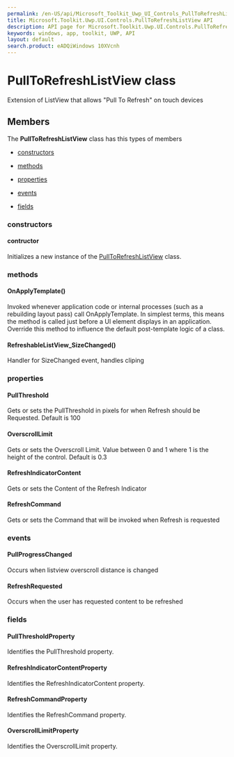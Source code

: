 ```yaml
---
permalink: /en-US/api/Microsoft_Toolkit_Uwp_UI_Controls_PullToRefreshListView.htm
title: Microsoft.Toolkit.Uwp.UI.Controls.PullToRefreshListView API 
description: API page for Microsoft.Toolkit.Uwp.UI.Controls.PullToRefreshListView
keywords: windows, app, toolkit, UWP, API
layout: default
search.product: eADQiWindows 10XVcnh
---
```



# PullToRefreshListView class

Extension of ListView that allows "Pull To Refresh" on touch devices

## Members

The **PullToRefreshListView** class has this types of members

* [constructors](#constructors)

* [methods](#methods)

* [properties](#properties)

* [events](#events)

* [fields](#fields)

### constructors

#### contructor

Initializes a new instance of the [PullToRefreshListView](Microsoft_Toolkit_Uwp_UI_Controls_PullToRefreshListView.htm) class.

### methods

#### OnApplyTemplate()

Invoked whenever application code or internal processes (such as a rebuilding layout pass) call OnApplyTemplate. In simplest terms, this means the method is called just before a UI element displays in an application. Override this method to influence the default post-template logic of a class.

#### RefreshableListView_SizeChanged()

Handler for SizeChanged event, handles cliping

### properties

#### PullThreshold

Gets or sets the PullThreshold in pixels for when Refresh should be Requested. Default is 100

#### OverscrollLimit

Gets or sets the Overscroll Limit. Value between 0 and 1 where 1 is the height of the control. Default is 0.3

#### RefreshIndicatorContent

Gets or sets the Content of the Refresh Indicator

#### RefreshCommand

Gets or sets the Command that will be invoked when Refresh is requested

### events

#### PullProgressChanged

Occurs when listview overscroll distance is changed

#### RefreshRequested

Occurs when the user has requested content to be refreshed

### fields

#### PullThresholdProperty

Identifies the PullThreshold property.

#### RefreshIndicatorContentProperty

Identifies the RefreshIndicatorContent property.

#### RefreshCommandProperty

Identifies the RefreshCommand property.

#### OverscrollLimitProperty

Identifies the OverscrollLimit property.
